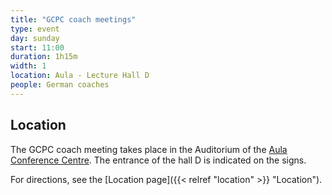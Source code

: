 ```yaml
---
title: "GCPC coach meetings"
type: event
day: sunday
start: 11:00
duration: 1h15m
width: 1
location: Aula - Lecture Hall D
people: German coaches
---
```

## Location
The GCPC coach meeting takes place in the Auditorium of the [Aula Conference Centre](https://iamap.tudelft.nl/en/poi/aula-conference-center/).
The entrance of the hall D is indicated on the signs.

For directions, see the [Location page]({{< relref "location" >}} "Location").
